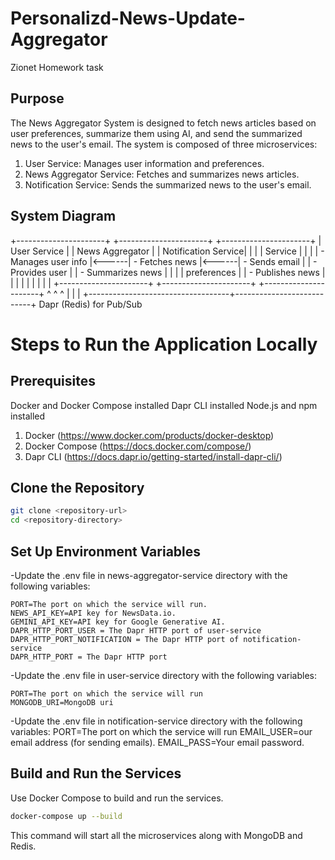 # Personalizd-News-Update-Aggregator
Zionet Homework task

## Purpose
The News Aggregator System is designed to fetch news articles based on user preferences, summarize them using AI, and send the summarized news to the user's email. The system is composed of three microservices:

1. User Service: Manages user information and preferences.
2. News Aggregator Service: Fetches and summarizes news articles.
3. Notification Service: Sends the summarized news to the user's email.

## System Diagram
+----------------------+       +----------------------+       +----------------------+
|  User Service        |       |  News Aggregator     |       |  Notification Service|
|                      |       |  Service             |       |                      |
|  - Manages user info |<------|  - Fetches news      |<------|  - Sends email       |
|  - Provides user     |       |  - Summarizes news   |       |                      |
|    preferences       |       |  - Publishes news    |       |                      |
|                      |       |                      |       |                      |
+----------------------+       +----------------------+       +----------------------+
          ^                                   ^                           ^
          |                                   |                           |
          +-----------------------------------+---------------------------+
                               Dapr (Redis) for Pub/Sub

# Steps to Run the Application Locally
## Prerequisites
Docker and Docker Compose installed
Dapr CLI installed
Node.js and npm installed
1. Docker (https://www.docker.com/products/docker-desktop)
2. Docker Compose (https://docs.docker.com/compose/)
3. Dapr CLI (https://docs.dapr.io/getting-started/install-dapr-cli/)

## Clone the Repository

```bash
git clone <repository-url>
cd <repository-directory>
```

## Set Up Environment Variables

-Update the .env file in news-aggregator-service directory with the following variables:
```env
PORT=The port on which the service will run.
NEWS_API_KEY=API key for NewsData.io.
GEMINI_API_KEY=API key for Google Generative AI.
DAPR_HTTP_PORT_USER = The Dapr HTTP port of user-service
DAPR_HTTP_PORT_NOTIFICATION = The Dapr HTTP port of notification-service
DAPR_HTTP_PORT = The Dapr HTTP port
```
-Update the .env file in user-service directory with the following variables:
```env
PORT=The port on which the service will run
MONGODB_URI=MongoDB uri
```
-Update the .env file in notification-service directory with the following variables:
PORT=The port on which the service will run
EMAIL_USER=our email address (for sending emails).
EMAIL_PASS=Your email password.

## Build and Run the Services
Use Docker Compose to build and run the services.
```bash
docker-compose up --build
```
This command will start all the microservices along with MongoDB and Redis.

